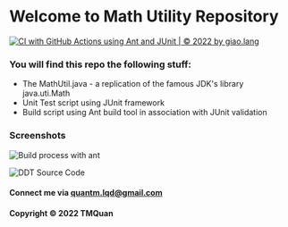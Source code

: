 # Welcome to Math Utility Repository

[![CI with GitHub Actions using Ant and JUnit | © 2022 by giao.lang](https://github.com/tmquan202/math-util-ant/actions/workflows/ci-with-ant.yml/badge.svg)](https://github.com/tmquan202/math-util-ant/actions/workflows/ci-with-ant.yml)

### You will find this repo the following stuff: 

* The MathUtil.java - a replication of the famous JDK's library java.uti.Math
* Unit Test script using JUnit framework
* Build script using Ant build tool in association with JUnit validation

### Screenshots

![Build process with ant](https://github.com/tmquan202/math-util-ant/blob/main/screenshot/build-process-with-ant.png)
 
![DDT Source Code](https://github.com/tmquan202/math-util-ant/blob/main/screenshot/ddt-source-code-with-ant.png)

#### Connect me via quantm.lqd@gmail.com
#### Copyright &#169; 2022 TMQuan